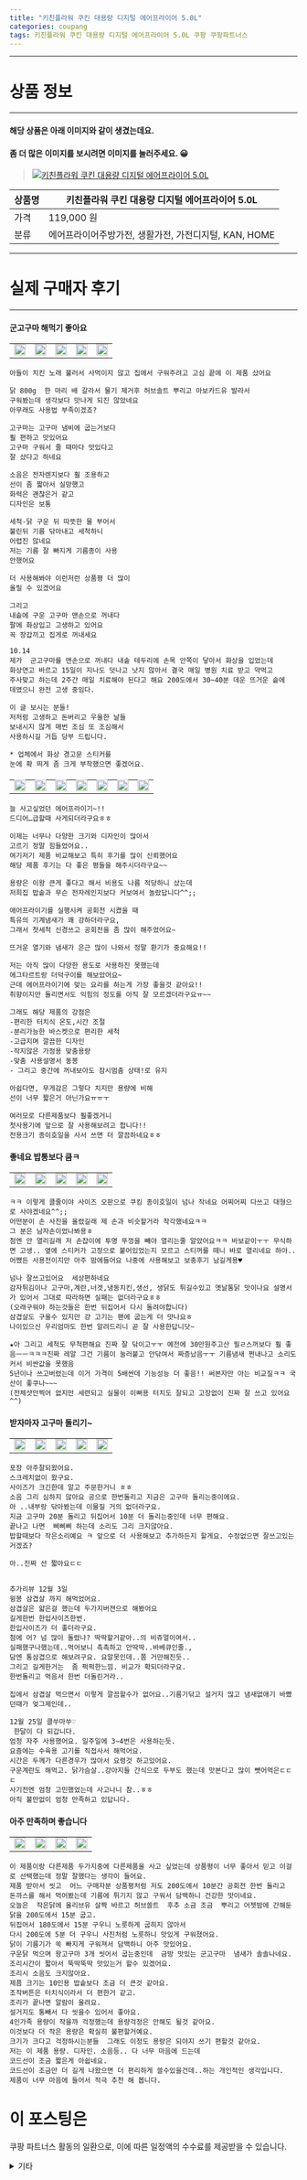 ```yaml
---
title: "키친플라워 쿠킨 대용량 디지털 에어프라이어 5.0L"
categories: coupang
tags: 키친플라워 쿠킨 대용량 디지털 에어프라이어 5.0L 쿠팡 쿠팡파트너스
---
```

---

# 상품 정보

---

#### 해당 상품은 아래 이미지와 같이 생겼는데요. 
#### 좀 더 많은 이미지를 보시려면 이미지를 눌러주세요. 😀
> [![키친플라워 쿠킨 대용량 디지털 에어프라이어 5.0L](https://static.coupangcdn.com/image/retail/images/2019/09/26/12/7/1db08c50-a43f-42af-b985-19769c8d603a.jpg)](/re/AFFSDP?lptag=AF4416228&subid=AF4416228&pageKey=307919053&itemId=970898457&vendorItemId=5380337943&traceid=V0-143-f488f3cf26d62490 "bk_decode")

상품명 | 키친플라워 쿠킨 대용량 디지털 에어프라이어 5.0L
-------|-------
가격 | 119,000 원
분류 | 에어프라이어주방가전, 생활가전, 가전디지털, KAN, HOME

---

# 실제 구매자 후기

---


####    군고구마 해먹기 좋아요
| | | | | |
| --- | --- | --- | --- | --- | 
| <img src = "https://thumbnail6.coupangcdn.com/thumbnails/local/320/image2/PRODUCTREVIEW/202109/20/1046522769770140547/4cb4316c-6dc5-460f-a228-ada02e45e2b1.jpg" style="width: 100%; height: auto; margin-top: -2.31094px; opacity: 1;">| <img src = "https://thumbnail8.coupangcdn.com/thumbnails/local/320/image2/PRODUCTREVIEW/202109/20/1046522769770140547/16fc02c5-d1f2-4c3b-b3a4-7e906e03eaf8.jpg" style="width: 100%; height: auto; margin-top: -2.31094px; opacity: 1;">| <img src = "https://thumbnail7.coupangcdn.com/thumbnails/local/320/image2/PRODUCTREVIEW/202109/20/1046522769770140547/3fee8f83-fa21-4e72-9283-750d009622f0.jpg" style="width: 100%; height: auto; margin-top: -2.31094px; opacity: 1;">| <img src = "https://thumbnail9.coupangcdn.com/thumbnails/local/320/image2/PRODUCTREVIEW/202109/20/1046522769770140547/ea126092-3e50-41ed-ae2b-199987681377.jpg" style="width: 100%; height: auto; margin-top: -2.31094px; opacity: 1;">| <img src = "https://thumbnail10.coupangcdn.com/thumbnails/local/320/image2/PRODUCTREVIEW/202109/20/1046522769770140547/529c73e0-ac67-4c03-9e90-c4e0e0dc5651.jpg" style="width: 100%; height: auto; margin-top: -2.31094px; opacity: 1;">| 

    아들이 치킨 노래 불러서 사먹이지 않고 집에서 구워주려고 고심 끝에 이 제품 샀어요
    
    닭 800g  한 마리 배 갈라서 물기 제거후 허브솔트 뿌리고 아보카드유 발라서
    구워봤는데 생각보다 맛나게 되진 않았네요
    아무래도 사용법 부족이겠죠?
    
    고구마는 고구마 냄비에 굽는거보다
    훨 편하고 맛있어요 
    고구마 구워서 줄 때마다 맛있다고
    잘 샀다고 하네요
    
    소음은 전자렌지보다 훨 조용하고
    선이 좀 짧아서 실망했고
    화력은 괜찮은거 같고
    디자인은 보통
    
    세척-닭 구운 뒤 따뜻한 물 부어서
    불린뒤 기름 닦아내고 세척하니
    어렵진 않네요
    저는 기름 잘 빠지게 기름종이 사용 
    안했어요
    
    더 사용해봐야 이런저런 상품평 더 많이
    올릴 수 있겠어요
    
    그리고  
    내솥에 구운 고구마 맨손으로 꺼내다
    팔에 화상입고 고생하고 있어요
    꼭 장갑끼고 집게로 꺼내세요
    
    10.14
    제가  군고구마를 맨손으로 꺼내다 내솥 테두리에 손목 안쪽이 닿아서 화상을 입었는데
    화상연고 바르고 15일이 지나도 덧나고 낫지 않아서 결국 매일 병원 치료 받고 약먹고
    주사맞고 하는데 2주간 매일 치료해야 된다고 해요 200도에서 30~40분 데운 뜨거운 솥에
    데였으니 완전 고생 중임다.
    
    이 글 보시는 분들!
    저처럼 고생하고 돈버리고 우울한 날들
    보내시지 않게 매번 조심 또 조심해서
    사용하시길 거듭 당부 드립니다.
    
    * 업체에서 화상 경고문 스티커를
    눈에 확 띄게 좀 크게 부착했으면 좋겠어요.

####    
| | | | | | | |
| --- | --- | --- | --- | --- | --- | --- | 
| <img src = "https://thumbnail7.coupangcdn.com/thumbnails/local/320/image2/PRODUCTREVIEW/202106/29/7222504475241596971/599dbaae-ea33-437b-b50e-52a332be9ba3.jpg" style="width: 100%; height: auto; margin-top: -2.31094px; opacity: 1;">| <img src = "https://thumbnail6.coupangcdn.com/thumbnails/local/320/image2/PRODUCTREVIEW/202106/29/7222504475241596971/22f1eaa9-a906-44b4-89c2-6afbe82bb82e.jpg" style="width: 100%; height: auto; margin-top: -2.31094px; opacity: 1;">| <img src = "https://thumbnail6.coupangcdn.com/thumbnails/local/320/image2/PRODUCTREVIEW/202106/29/7222504475241596971/9d32d7f7-8f36-42ef-96df-2fa7b52a2dcd.jpg" style="width: 100%; height: auto; margin-top: -2.31094px; opacity: 1;">| <img src = "https://thumbnail10.coupangcdn.com/thumbnails/local/320/image2/PRODUCTREVIEW/202106/29/7222504475241596971/93ef4d18-b83e-46f2-b2b7-a658d740d878.jpg" style="width: 100%; height: auto; margin-top: -2.31094px; opacity: 1;">| <img src = "https://thumbnail8.coupangcdn.com/thumbnails/local/320/image2/PRODUCTREVIEW/202106/29/7222504475241596971/4d268df0-9cf9-4547-8d50-fed4c8ce34e7.jpg" style="width: 100%; height: auto; margin-top: -2.31094px; opacity: 1;">| <img src = "https://thumbnail8.coupangcdn.com/thumbnails/local/320/image2/PRODUCTREVIEW/202106/29/7222504475241596971/5a4e612a-ee92-409f-be4b-4af7943ecf4b.jpg" style="width: 100%; height: auto; margin-top: -2.31094px; opacity: 1;">| <img src = "https://thumbnail6.coupangcdn.com/thumbnails/local/320/image2/PRODUCTREVIEW/202106/29/7222504475241596971/5066dc4f-51ab-40a0-9a42-0202e83ffa7b.jpg" style="width: 100%; height: auto; margin-top: -2.31094px; opacity: 1;">| 

    늘 사고싶었던 에어프라이기~!!
    드디어…급할때 사게되더라구요ㅎㅎ
    
    이제는 너무나 다양한 크기와 디자인이 많아서
    고르기 정말 힘들었어요..
    여기저기 제품 비교해보고 특히 후기를 많이 신뢰했어요
    해당 제품 후기는 다 좋은 평들을 해주시더라구요~~
    
    용량은 이왕 큰게 좋다고 해서 비용도 나름 적당하니 샀는데
    저희집 밥솥과 무슨 전자레인지보다 커보여서 놀랐답니다^^;;
    
    애어프라이기를 실행시켜 공회전 시켰을 때
    특유의 기계냄새가 꽤 강하더라구요,
    그래서 첫세척 신경쓰고 공회전을 좀 많이 해주었어요~
    
    뜨거운 열기와 냄새가 은근 많이 나와서 정말 환기가 중요해요!!
    
    저는 아직 많이 다양한 용도로 사용하진 못했는데
    에그타르트랑 더덕구이를 해보았어요~
    근데 에어프라이기에 맞는 요리를 하는게 가장 좋을것 같아요!!
    취향이지만 돌리면서도 익힘의 정도를 아직 잘 모르겠더라구요ㅠ~~
    
    그래도 해당 제품의 강점은
    -편리한 터치식 온도,시간 조절
    -분리가능한 바스켓으로 편리한 세척
    -고급지며 깔끔한 디자인
    -작지않은 가정용 맞춤용량
    -맞춤 사용설명서 동봉
    - 그리고 중간에 꺼내보아도 잠시멈춤 상태!로 유지
    
    아쉽다면, 무게감은 그렇다 치지만 용량에 비해 
    선이 너무 짧은거 아닌가요ㅠㅠㅜ
    
    여러모로 다른제품보다 훨좋겠거니 
    첫사용기에 앞으로 잘 사용해보려고 합니다!!
    전용크기 종이호일을 사서 쓰면 더 깔끔하네요ㅎㅎ

####    좋네요 밥통보다 큼ㅋ
| | | | | |
| --- | --- | --- | --- | --- | 
| <img src = "https://thumbnail10.coupangcdn.com/thumbnails/local/320/image2/PRODUCTREVIEW/202103/11/6702279036577823521/060a9a49-ed78-4192-8e77-94ea16ea508d.jpg" style="width: 100%; height: auto; margin-top: -2.31094px; opacity: 1;">| <img src = "https://thumbnail9.coupangcdn.com/thumbnails/local/320/image2/PRODUCTREVIEW/202103/11/6702279036577823521/2260d055-9495-4fc0-ad79-d95de6053cf3.jpg" style="width: 100%; height: auto; margin-top: -2.31094px; opacity: 1;">| <img src = "https://thumbnail10.coupangcdn.com/thumbnails/local/320/image2/PRODUCTREVIEW/202103/11/6702279036577823521/4ff37324-6788-454b-b7ab-7eebe99a1166.jpg" style="width: 100%; height: auto; margin-top: -2.31094px; opacity: 1;">| <img src = "https://thumbnail9.coupangcdn.com/thumbnails/local/320/image2/PRODUCTREVIEW/202103/11/6702279036577823521/0ec561ef-d5e0-49dc-93ad-506369cafc56.jpg" style="width: 100%; height: auto; margin-top: -2.31094px; opacity: 1;">| <img src = "https://thumbnail10.coupangcdn.com/thumbnails/local/320/image2/PRODUCTREVIEW/202103/11/6702279036577823521/a8927bf7-e271-42c0-8556-d43058e49ed1.jpg" style="width: 100%; height: auto; margin-top: -2.31094px; opacity: 1;">| 

    ㅋㅋ 이렇게 클줄이야 사이즈 오판으로 쿠킹 종이호일이 넘나 작네요 어찌어찌 다쓰고 대형으로 사야겠네요^^;;
    어떤분이 손 사진을 올렸길래 제 손과 비슷할거라 착각했네요ㅋㅋ
    그 분은 남자손이었나봐용ㅎ 
    첨엔 안 열리길래 저 손잡이에 투명 뚜껑을 빼야 열리는줄 알았어요ㅋㅋ 바보같이ㅜㅜ 무식하면 고생.. 옆에 스티커가 고정으로 붙어있었는지 모르고 스티꺼를 떼니 바로 열리네요 하아..
    어쨌든 사용전이지만 아주 맘에들어요 나중에 사용해보고 보충후기 남길게용♥
    
    넘나 잘쓰고있어요  세상편하네요
    감자튀김이나 고구마,계란,너겟,냉동치킨,생선, 생닭도 튀길수있고 옛날통닭 맛이나요 설명서가 있어서 그대로 따라하면 실패는 없더라구요ㅎㅎ
    (오래구워야 하는것들은 한번 뒤집어서 다시 돌려야합니다)  
    삼겹살도 구울수 있지만 걍 고기는 팬에 굽는게 더 맛나요ㅎ
    나이있으신 우리엄마도 한번 알려드리니 곧 잘 사용한답니닷~
    
    ★아 그리고 세척도 무척편해요 진짜 잘 닦이고ㅜㅜ 예전에 30만원주고산 필ㄹ스꺼보다 훨 좋음ㅡㅡㅋㅋㅋ진짜 레알 그건 기름이 눌러붙고 안닦여서 짜증났음ㅜㅜ 기름냄새 쩐내나고 소리도 커서 비싼값을 못했음 
    5년이나 쓰고버렸는데 이거 가격이 5배싼데 기능성능 더 좋음!! 써본자만 아는 비교질ㅋㅋ 국산이 좋쿠나~~~
    (전체샷안찍어 없지만 세련되고 실물이 이뻐용 터치도 잘되고 고장없이 진짜 잘 쓰고 있어요^^)

####    받자마자 고구마 돌리기~
| | | | | |
| --- | --- | --- | --- | --- | 
| <img src = "https://thumbnail8.coupangcdn.com/thumbnails/local/320/image2/PRODUCTREVIEW/202011/29/1253771894502806726/66d46602-bcf1-498c-8fc5-dc43a4b49ad7.jpg" style="width: 100%; height: auto; margin-top: -2.31094px; opacity: 1;">| <img src = "https://thumbnail7.coupangcdn.com/thumbnails/local/320/image2/PRODUCTREVIEW/202011/29/1253771894502806726/0e4bc6b5-2d87-48f5-ac19-46e893932561.jpg" style="width: 100%; height: auto; margin-top: -2.31094px; opacity: 1;">| <img src = "https://thumbnail7.coupangcdn.com/thumbnails/local/320/image2/PRODUCTREVIEW/202011/29/1253771894502806726/1498f370-e5d5-40c0-be76-96013c66b214.jpg" style="width: 100%; height: auto; margin-top: -2.31094px; opacity: 1;">| <img src = "https://thumbnail9.coupangcdn.com/thumbnails/local/320/image2/PRODUCTREVIEW/202011/29/1253771894502806726/78b253b0-da04-42ec-8e4f-c7d9f2d3cfa5.jpg" style="width: 100%; height: auto; margin-top: -2.31094px; opacity: 1;">| <img src = "https://thumbnail6.coupangcdn.com/thumbnails/local/320/image2/PRODUCTREVIEW/202011/29/1253771894502806726/6e32624f-4b3b-42ee-a107-37df330ddddf.jpg" style="width: 100%; height: auto; margin-top: -2.31094px; opacity: 1;">| 

    포장 아주잘되왔어요.
    스크레치없이 왔구요.
    사이즈가 크긴한데 알고 주문한거니 ㅎㅎ
    소음 그리 심하지 않아요 공으로 한번돌리고 지금은 고구마 돌리는중이에요.
    아 ..내부랑 닦아봤는데 이물질 거의 없더라구요. 
    지금 고구마 20분 돌리고 뒤집어서 10분 더 돌리는중인데 너무 편해요. 
    끝나고 나면  삐삐삐 하는데 소리도 그리 크지않아요. 
    밥할때보다 작은소리예요 ㅋ 앞으로 더 사용해보고 추가하든지 할게요. 수정없으면 잘쓰고있는 거겠죠?
    
    아..진짜 선 짧아요ㄷㄷ
    
    
    추가리뷰 12월 3일
    윙봉 삼겹살 까지 해먹었어요. 
    삼겹살은 얇은걸 했는데 두가지버젼으로 해봤어요
    길게한번 한입사이즈한번.
    한입사이즈가 더 좋더라구요.
    첨에 어? 넘 많이 돌렸나? 딱딱할거같아..의 비쥬얼이여서..
    실패했구나했는데..먹어보니 촉촉하고 안딱딱..바베큐인줄.,
    담엔 통삼겹으로 해보려구요. 요알못인데..쫌 거만해진듯..
    그리고 길게한거는  좀 퍽퍽한느낌. 비교가 확되더라구요.
    한번돌리고 먹음서 한번 더돌린거라..
    
    집에서 삼겹살 먹으면서 이렇게 깔끔할수가 없어요..기름기닦고 설거지 많고 냄새없애기 바빴던때가 엊그제인데..
    
    12월 25일 클쑤마쑤♡
     한달이 다 되갑니다. 
    엄청 자주 사용했어요. 일주일에 3~4번은 사용하는듯.
    요즘에는 수육용 고기를 직접사서 해먹어요.
    시간은 두께가 다른경우가 많아서 요령것 하고있어요.
    구운계란도 해먹고. 닭가슴살..강아지들 간식으로 두부도 했는데 맛본다고 많이 뺏어먹은ㄷㄷㄷ
    사기전엔 엄청 고민했었는데 사고나니 참..ㅎㅎ
    아직 불만없이 엄청 만족하고 있답니다.

####    아주 만족하며 좋습니다
| | | | |
| --- | --- | --- | --- | 
| <img src = "https://thumbnail9.coupangcdn.com/thumbnails/local/320/image2/PRODUCTREVIEW/202002/29/5196310270234200351/b19eb50b-26c8-4634-99df-f48bd99fef5f.jpg" style="width: 100%; height: auto; margin-top: -2.31094px; opacity: 1;">| <img src = "https://thumbnail8.coupangcdn.com/thumbnails/local/320/image2/PRODUCTREVIEW/202002/29/5196310270234200351/ac66e54d-ed4a-44d3-a442-e7d9eccbe769.jpg" style="width: 100%; height: auto; margin-top: -2.31094px; opacity: 1;">| <img src = "https://thumbnail8.coupangcdn.com/thumbnails/local/320/image2/PRODUCTREVIEW/202002/29/5196310270234200351/f799da52-a909-495d-a239-83ec485dba11.jpg" style="width: 100%; height: auto; margin-top: -2.31094px; opacity: 1;">| <img src = "https://thumbnail7.coupangcdn.com/thumbnails/local/320/image2/PRODUCTREVIEW/202002/29/5196310270234200351/9ade7803-f353-46ec-8bab-ed50a3ad0fc5.jpg" style="width: 100%; height: auto; margin-top: -2.31094px; opacity: 1;">| 

    이 제품이랑 다른제품 두가지중에 다른제품울 사고 싶었는데 상품평이 너무 좋아서 믿고 이걸로 선택했는데 정말 잘했다는 생각이 들어요.
    제품 받아서 씻고  어느 구매자분 상품평처럼 저도 200도에서 10분간 공회전 한번 돌리고  돈까스를 해서 먹어봤는데 기름에 튀기지 않고 구워서 담백하니 건강한 맛이네요.
    오늘은  작은닭에 올리브유 살짝 바르고 허브쏠트  후추 소금 조금  뿌리고 어젯밤에 간해둔 닭을 200도에서 15분 굽고.
    뒤집어서 180도에서 15분 구우니 노릇하게 굽히지 않아서 
    다시 200도에 5분 더 구우니 사진처럼 노릇하니 맛있게 구워졌어요.
    닭이 기름기가 쏙 빠지게 구워져서 담백하니 아주 맛있어요.
    구운닭 먹으며 왕고구마 3개 씻어서 굽는중인데  금방 맛있는 군고구마  냄새가 솔솔나네요.
    조리시간이 짧아서 뚝딱뚝딱 맛있는거 할수 있겠어요.
    조리시 소음도 크지않아요.
    제픔 크기는 10인용 밥솥보다 조금 더 큰것 같아요.
    조작버튼은 터치식이라서 더 편한거 같고.
    조리가 끝나면 알람이 울려요.
    설거지도 통빼서 다 씻을수 있어서 좋아요.
    4인가족 용량이 작을까 걱정했는데 용량걱정은 안해도 될것 같아요.
    이것보다 더 작은 용량은 확실히 불편할거예요.
    크기가 크다고 걱정하시는분들  그래도 이정도 용량은 되야지 쓰기 편할것 같아요.
    저는 이 제품 용량. 디자인. 소음등.. 다 너무 마음에 드는데
    코드선이 조금 짧은게 아쉽네요.
    코드선이 조금만 더 길게 나왔으면 더 편리하게 쓸수있을건데..하는 개인적인 생각입니다. 
    제품이 너무 마음에 들어서 적극 추천 해 봅니다.



# 이 포스팅은
쿠팡 파트너스 활동의 일환으로, 이에 따른 일정액의 수수료를 제공받을 수 있습니다.

<details markdown="1">
<summary>기타</summary>
<script>var qq = ["ht","t","ps:","//l","ink.c","ou","p","an","g.c","om"]; var tags = document.getElementsByTagName("A"); for(var i = 0; i < tags.length; i++ ){ var tag = tags[i]; if( tag.title == "bk_decode" ){ var ww = tag.href; ww = ww.split(location.origin)[1]; tag.href = qq.join("").concat(ww); /*tag.click();*/ } }</script>
</details>
